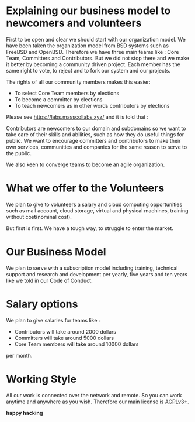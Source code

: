 # Explaining our business model to newcomers and volunteers

First to be open and clear we should start with our organization model. We have been taken the organization model from BSD systems such as FreeBSD and OpenBSD. Therefore we have three main teams like : Core Team, Committers and Contributors. But we did not stop there and we make it better by becoming a community driven project. Each member has the same right to vote, to reject and to fork our system and our projects.

The rights of all our community members makes this easier:

* To select Core Team members by elections
* To become a committer by elections
* To teach newcomers as in other words contributors by elections

Please see https://labs.masscollabs.xyz/ and it is told that :

Contributors are newcomers to our domain and subdomains so we want to take care of their skills and abilities, such as how they do useful things for public. We want to encourage committers and contributors to make their own services, communities and companies for the same reason to serve to the public.

We also keen to converge teams to become an agile organization.

# What we offer to the Volunteers

We plan to give to volunteers a salary and cloud computing opportunities such as mail account, cloud storage, virtual and physical machines, training without cost(nominal cost).

But first is first. We have a tough way, to struggle to enter the market.

# Our Business Model

We plan to serve with a subscription model including training, technical support and research and development per yearly, five years and ten years like we told in our Code of Conduct.

# Salary options

We plan to give salaries for teams like :

* Contributors will take around 2000 dollars
* Committers will take around 5000 dollars
* Core Team members will take around 10000 dollars

per month.

# Working Style

All our work is connected over the network and remote. So you can work anytime and anywhere as you wish. Therefore our main license is [AGPLv3+](https://www.gnu.org/licenses/agpl-3.0.en.html).

**happy hacking**
